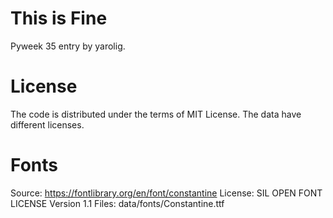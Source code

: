 This is Fine
============

Pyweek 35 entry by yarolig.

License
=======

The code is distributed under the terms of MIT License.
The data have different licenses.

Fonts
=====
Source: https://fontlibrary.org/en/font/constantine
License: SIL OPEN FONT LICENSE Version 1.1
Files: data/fonts/Constantine.ttf





